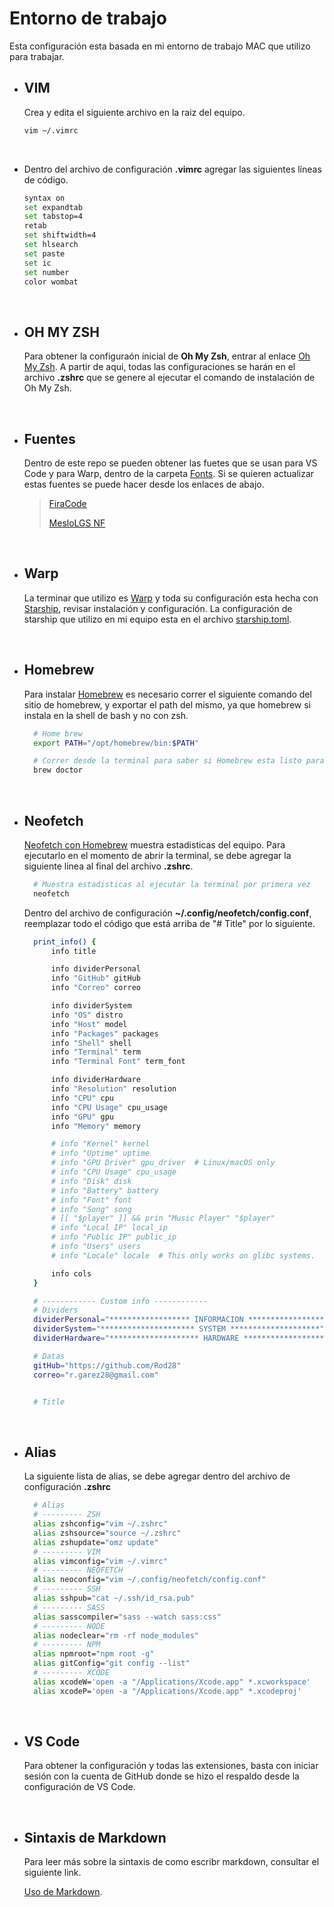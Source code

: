 # Entorno de trabajo

Esta configuración esta basada en mi entorno de trabajo MAC que utilizo para trabajar.

- ## VIM

  Crea y edita el siguiente archivo en la raiz del equipo.

    ``` zsh
    vim ~/.vimrc
    ```

  &nbsp;

- Dentro del archivo de configuración **.vimrc** agregar las siguientes líneas de código.

    ``` zsh
    syntax on
    set expandtab
    set tabstop=4
    retab
    set shiftwidth=4
    set hlsearch
    set paste
    set ic
    set number
    color wombat
    ```

&nbsp;

- ## OH MY ZSH

  Para obtener la configuraón inicial de **Oh My Zsh**, entrar al enlace [Oh My Zsh](https://ohmyz.sh/). A partir de aqui, todas las configuraciones se harán en el archivo **.zshrc** que se genere al ejecutar el comando de instalación de Oh My Zsh.

&nbsp;

- ## Fuentes

  Dentro de este repo se pueden obtener las fuetes que se usan para VS Code y para Warp, dentro de la carpeta [Fonts](./Fonts/). Si se quieren actualizar estas fuentes se puede hacer desde los enlaces de abajo.

  > [FiraCode](https://github.com/tonsky/FiraCode)
  >
  > [MesloLGS NF](https://github.com/romkatv/dotfiles-public/tree/master/.local/share/fonts/NerdFonts)

&nbsp;

- ## Warp

  La terminar que utilizo es [Warp](https://docs.warp.dev/getting-started/readme) y toda su configuración esta hecha con [Starship](https://starship.rs/guide/#%F0%9F%9A%80-installation), revisar instalación y configuración. La configuración de starship que utilizo en mi equipo esta en el archivo [starship.toml](./starship.toml).

&nbsp;

- ## Homebrew

  Para instalar [Homebrew](https://brew.sh/) es necesario correr el siguiente comando del sitio de homebrew, y exportar el path del mismo, ya que homebrew si instala en la shell de bash y no con zsh.

    ```zsh
      # Home brew
      export PATH="/opt/homebrew/bin:$PATH"

      # Correr desde la terminal para saber si Homebrew esta listo para usarse
      brew doctor
    ```

&nbsp;

- ## Neofetch

  [Neofetch con Homebrew](https://formulae.brew.sh/formula/neofetch#default) muestra estadisticas del equipo. Para ejecutarlo en el momento de abrir la terminal, se debe agregar la siguiente linea al final del archivo **.zshrc**.

    ```zsh
      # Muestra estadisticas al ejecutar la terminal por primera vez
      neofetch
    ```

  Dentro del archivo de configuración **~/.config/neofetch/config.conf**, reemplazar todo el código que está arriba de "# Title" por lo siguiente.

    ```zsh
      print_info() {
          info title

          info dividerPersonal
          info "GitHub" gitHub
          info "Correo" correo

          info dividerSystem
          info "OS" distro
          info "Host" model
          info "Packages" packages
          info "Shell" shell
          info "Terminal" term
          info "Terminal Font" term_font

          info dividerHardware
          info "Resolution" resolution
          info "CPU" cpu
          info "CPU Usage" cpu_usage
          info "GPU" gpu
          info "Memory" memory

          # info "Kernel" kernel
          # info "Uptime" uptime
          # info "GPU Driver" gpu_driver  # Linux/macOS only
          # info "CPU Usage" cpu_usage
          # info "Disk" disk
          # info "Battery" battery
          # info "Font" font
          # info "Song" song
          # [[ "$player" ]] && prin "Music Player" "$player"
          # info "Local IP" local_ip
          # info "Public IP" public_ip
          # info "Users" users
          # info "Locale" locale  # This only works on glibc systems.

          info cols
      }

      # ------------ Custom info ------------
      # Dividers
      dividerPersonal="****************** INFORMACION ******************"
      dividerSystem="********************* SYSTEM ********************"
      dividerHardware="******************** HARDWARE *******************"

      # Datas
      gitHub="https://github.com/Rod28"
      correo="r.garez28@gmail.com"


      # Title
    ```

&nbsp;

- ## Alias

  La siguiente lista de alias, se debe agregar dentro del archivo de configuración **.zshrc**

    ```zsh
      # Alias
      # --------- ZSH
      alias zshconfig="vim ~/.zshrc"
      alias zshsource="source ~/.zshrc"
      alias zshupdate="omz update"
      # --------- VIM
      alias vimconfig="vim ~/.vimrc"
      # --------- NEOFETCH
      alias neoconfig="vim ~/.config/neofetch/config.conf"
      # --------- SSH
      alias sshpub="cat ~/.ssh/id_rsa.pub"
      # --------- SASS
      alias sasscompiler="sass --watch sass:css"
      # --------- NODE
      alias nodeclear="rm -rf node_modules"
      # --------- NPM
      alias npmroot="npm root -g"
      alias gitConfig="git config --list"
      # --------- XCODE
      alias xcodeW='open -a "/Applications/Xcode.app" *.xcworkspace'
      alias xcodeP='open -a "/Applications/Xcode.app" *.xcodeproj'
    ```

&nbsp;

- ## VS Code

  Para obtener la configuración y todas las extensiones, basta con iniciar sesión con la cuenta de GitHub donde se hizo el respaldo desde la configuración de VS Code.

&nbsp;

- ## Sintaxis de Markdown

  Para leer más sobre la sintaxis de como escribr markdown, consultar el siguiente link.

  [Uso de Markdown](https://markdown.es/sintaxis-markdown/).

